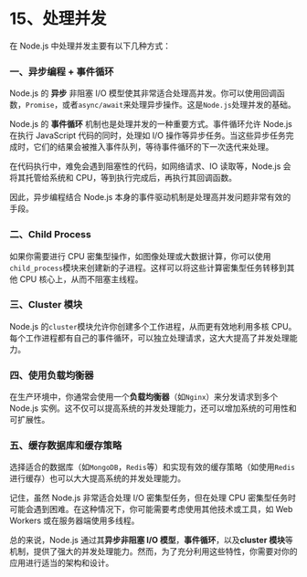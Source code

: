 # 15、处理并发

在 Node.js 中处理并发主要有以下几种方式：

### 一、异步编程 + 事件循环

Node.js 的 **异步** 非阻塞 I/O 模型使其非常适合处理高并发。你可以使用回调函数，`Promise`，或者`async/await`来处理异步操作。这是`Node.js`处理并发的基础。

Node.js 的 **事件循环** 机制也是处理并发的一种重要方式。事件循环允许 Node.js 在执行 JavaScript 代码的同时，处理如 I/O 操作等异步任务。当这些异步任务完成时，它们的结果会被推入事件队列，等待事件循环的下一次迭代来处理。

在代码执行中，难免会遇到阻塞性的代码，如网络请求、IO 读取等，Node.js 会将其托管给系统和 CPU，等到执行完成后，再执行其回调函数。

因此，异步编程结合 Node.js 本身的事件驱动机制是处理高并发问题非常有效的手段。

### 二、Child Process

如果你需要进行 CPU 密集型操作，如图像处理或大数据计算，你可以使用`child_process`模块来创建新的子进程。这样可以将这些计算密集型任务转移到其他 CPU 核心上，从而不阻塞主线程。

### 三、Cluster 模块

Node.js 的`cluster`模块允许你创建多个工作进程，从而更有效地利用多核 CPU。每个工作进程都有自己的事件循环，可以独立处理请求，这大大提高了并发处理能力。

### 四、使用负载均衡器

在生产环境中，你通常会使用一个**负载均衡器**（如`Nginx`）来分发请求到多个 Node.js 实例。这不仅可以提高系统的并发处理能力，还可以增加系统的可用性和可扩展性。

### 五、缓存数据库和缓存策略

选择适合的数据库（如`MongoDB`，`Redis`等）和实现有效的缓存策略（如使用`Redis`进行缓存）也可以大大提高系统的并发处理能力。

记住，虽然 Node.js 非常适合处理 I/O 密集型任务，但在处理 CPU 密集型任务时可能会遇到困难。在这种情况下，你可能需要考虑使用其他技术或工具，如 Web Workers 或在服务器端使用多线程。

总的来说，Node.js 通过其**异步非阻塞 I/O 模型**，**事件循环**，以及**cluster 模块**等机制，提供了强大的并发处理能力。然而，为了充分利用这些特性，你需要对你的应用进行适当的架构和设计。
